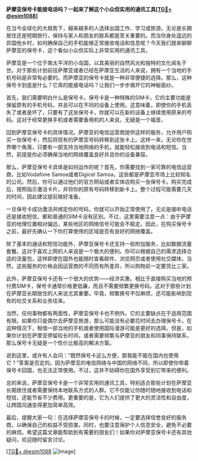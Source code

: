 **萨摩亚保号卡能接电话吗？一起来了解这个小众但实用的通讯工具[[TG💪+ @esim1088](https://t.me/s/esim1088)]**

在当今全球化的大趋势下，越来越多的人选择出国工作、学习或旅游。无论是长期居住还是短期旅行，保持与家人和朋友的联系都是至关重要的。而当你身处遥远的异国他乡时，如何确保自己的手机能够正常接收电话和信息呢？今天我们就来聊聊萨摩亚的保号卡，这个看似小众但实际上非常实用的通讯工具。

萨摩亚是一个位于南太平洋的小岛国，以其美丽的自然风光和独特的文化闻名于世。对于那些计划前往萨摩亚或者已经在萨摩亚生活的人来说，拥有一个当地的手机号码是非常有必要的。而萨摩亚的保号卡就是一种非常便捷的选择。那么，这种保号卡到底是什么？它真的能接电话吗？让我们一步步揭开它的神秘面纱。

首先，我们需要明白什么是保号卡。保号卡是一种特殊的SIM卡，它的主要功能是保留原有的手机号码，并且可以在不同的设备上使用。这意味着，即使你的手机丢失了或者是坏了，只要有了这张保号卡，你就可以在新的设备上继续使用原来的号码。这对于经常更换手机或者需要备用机的人来说，无疑是一个福音。

回到萨摩亚保号卡的具体情况。萨摩亚的电信运营商提供这样的服务，允许用户购买一张保号卡，然后将现有的萨摩亚号码转移到这张卡上。这样一来，无论你在世界哪个角落，只要有一部支持当地网络的手机，就能轻松接收到电话和短信。当然，前提是你必须确保当地的网络覆盖良好并且你的设备兼容。

那么，萨摩亚保号卡具体是如何运作的呢？首先，你需要找到一家可靠的电信运营商，比如Vodafone Samoa或者Digicel Samoa，这些都是萨摩亚市场上比较知名的公司。然后，你可以通过他们的官方网站或者实体店购买一张保号卡。购买完成后，按照指示激活卡片，并将你的原有号码转移到新卡上。整个过程可能需要几天的时间，因此建议提前做好准备。

一旦保号卡成功激活并绑定你的号码，你就可以开始正常使用了。无论是接听电话还是接收短信，都和普通的SIM卡没有区别。不过，这里需要注意一点：由于萨摩亚的地理位置相对偏远，某些地区的网络信号可能会不稳定。因此，在购买保号卡之前，最好先确认一下你打算使用的区域是否有良好的网络覆盖。

除了基本的通话和短信功能外，萨摩亚保号卡还支持一些附加服务，比如数据流量套餐。这对于喜欢上网的人来说是一个极大的便利。你可以根据自己的需求选择合适的流量包，这样即使在国外也能随时查看邮件、浏览网页或者使用社交媒体。当然，这些服务的价格会因运营商的不同而有所差异，所以购物前一定要货比三家。

此外，萨摩亚保号卡还有一个很大的优势——经济实惠。相比于直接购买当地的预付费SIM卡，保号卡通常价格更低廉，而且不需要频繁更换号码。这对于那些计划在萨摩亚长期居住的人来说尤其重要。毕竟，频繁换号不仅麻烦，还可能影响到现有的社交关系和业务往来。

当然，任何事物都有两面性，萨摩亚保号卡也不例外。它的主要缺点在于适用范围有限。如果你只是偶尔去萨摩亚旅游，那么可能没有必要花时间去办理保号卡。在这种情况下，租借一部当地的手机或者使用国际漫游可能是更好的选择。但是，如果你计划在萨摩亚停留较长时间，或者需要频繁与萨摩亚的朋友和同事保持联系，那么保号卡无疑是一个性价比极高的解决方案。

说到这里，或许有人会问：“既然保号卡这么方便，那我能不能在国内也使用它？”答案是否定的。因为萨摩亚的电信网络与中国的网络不同，所以即使你带着保号卡回国，也无法正常使用。不过，这并不妨碍你在国外享受到它带来的便利。

总的来说，萨摩亚保号卡是一个非常实用的通讯工具，特别适合那些计划在萨摩亚长期居住或者需要保持本地联系方式的人群。它不仅能让你随时随地接收到电话和短信，还能节省不少费用。更重要的是，它为人们提供了更大的灵活性和自由度，让跨国沟通变得更加简单高效。

最后，提醒大家一句：在选择萨摩亚保号卡的时候，一定要选择信誉良好的服务商，以确保自己的权益不受损害。同时，也要注意保护个人信息安全，避免不必要的麻烦。希望这篇文章能帮助到有需要的朋友们！如果你对萨摩亚保号卡还有其他疑问，欢迎随时留言讨论。

[[TG💪+ @esim1088](https://t.me/s/esim1088) ![Image](https://i.postimg.cc/4NQfJmqS/Snipaste-2025-05-13-00-14-12.png)]